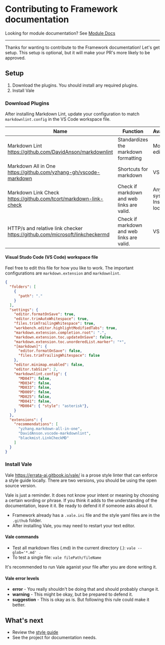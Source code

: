 # Contributing to Framework documentation

Looking for module documentation? See [Module Docs](#link)

---

Thanks for wanting to contribute to the Framework documentation! Let's get setup. This setup is optional, but it will make your PR's more likely to be approved. 

## Setup

1. Download the plugins. You should install any required plugins.
2. Install Vale

### Download Plugins

After installing Markdown Lint, update your configuration to match `markdownlint.config` in the VS Code workspace file. 

| Name | Function | Availibiity | Required |
| ---|---|---|---|
| Markdown Lint https://github.com/DavidAnson/markdownlint | Standardizes the markdown formatting | Most text editors | Yes |
| Markdown All in One https://github.com/yzhang-gh/vscode-markdown | Shortcuts for markdown | VS Code | No |
| Markdown Link Check https://github.com/tcort/markdown-link-check | Check if markdown and web links are valid. | Any system. Install locally | No |
| HTTP/s and relative link checker https://github.com/microsoft/linkcheckermd |  Check if markdown and web links are valid. | VS Code | No |

#### Visual Studo Code (VS Code) workspace file

Feel free to edit this file for how you like to work. The important configurations are `markdown.extension` and `markdownlint`. 

```json
{
  "folders": [
    {
      "path": "."
    }
  ],
  "settings": {
    "editor.formatOnSave": true,
    "editor.trimAutoWhitespace": true,
    "files.trimTrailingWhitespace": true,
    "workbench.editor.highlightModifiedTabs": true,
    "markdown.extension.completion.root": ".",
    "markdown.extension.toc.updateOnSave": false,
    "markdown.extension.toc.unorderedList.marker": "*",
    "[markdown]": {
      "editor.formatOnSave": false,
      "files.trimTrailingWhitespace": false
    },
    "editor.minimap.enabled": false,
    "editor.tabSize": 2,
    "markdownlint.config": {
      "MD047": false,
      "MD034": false,
      "MD033": false,
      "MD009": false,
      "MD025": false,
      "MD041": false,
      "MD004": { "style": "asterisk"},
    }
  },
  "extensions": {
    "recommendations": [
      "yzhang.markdown-all-in-one",
      "DavidAnson.vscode-markdownlint",
      "blackmist.LinkCheckMD"
    ]
  }
}
```

### Install Vale

Vale https://errata-ai.gitbook.io/vale/ is a prose style linter that can enforce a style guide locally. There are two versions, you should be using the open source version. 

Vale is just a reminder. It does not know your intent or meaning by choosing a certain wording or phrase. If you think it adds to the understanding of the documentation, leave it it. Be ready to defend it if someone asks about it. 

* Framework already has a `.vale.ini` file and the style yaml files are in the `.github` folder. 
* After installing Vale, you may need to restart your text editor. 

#### Vale commands

* Test all markdown files (.md) in the current directory (.): `vale --glob='*.md' .`
* To test a single file: `vale filePath/fileName`

It's recommended to run Vale aganist your file after you are done writing it. 

#### Vale error levels

* **error** - You really shouldn't be doing that and should probably change it. 
* **warning** - This might be okay, but be prepared to defend it. 
* **suggestion** - This is okay as is. But following this rule could make it better.

## What's next

* Review the [style guide](/documentation/framework/framework_style_guide.md)
* See the project for documentation needs.
